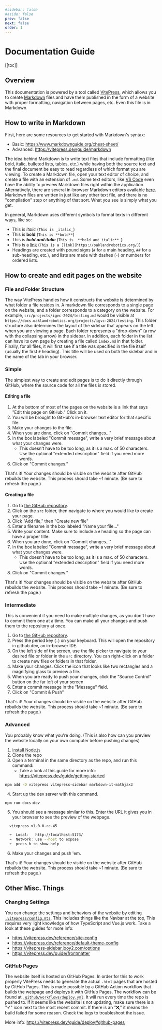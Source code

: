 ```yaml
---
#sidebar: false
#aside: false
prev: false
next: false
order: 1
---
```

# Documentation Guide

[[toc]]

## Overview

This documentation is powered by a tool called [VitePress](https://vitepress.dev/), which allows you to create [Markdown](https://en.wikipedia.org/wiki/Markdown) files and have them published in the form of a website with proper formatting, navigation between pages, etc. Even this file is in Markdown.

## How to write in Markdown

First, here are some resources to get started with Markdown's syntax:

- Basic: https://www.markdownguide.org/cheat-sheet/
- Advanced: https://vitepress.dev/guide/markdown

The idea behind Markdown is to write text files that include formatting (like bold, italic, bulleted lists, tables, etc.) while having both the source text and the final document be easy to read regardless of which format you are viewing.
To create a Markdown file, open your text editor of choice, and create a file with an extension of `.md`.
Some text editors, like [VS Code](https://code.visualstudio.com/) even have the ability to preview Markdown files right within the application.
Alternatively, there are several in-browser Markdown editors available [here](https://www.google.com/search?q=markdown+editor+in+browser).
Markdown files are written in just like any other text file, and there is no "compilation" step or anything of that sort.
What you see is simply what you get.

In general, Markdown uses different symbols to format texts in different ways, like so:

- This is _italic_ (`This is _italic_`)
- This is **bold** (`This is **bold**`)
- This is _**bold and italic**_ (`This is _**bold and italic**_`)
- This is a [link](https://oaklandrobotics.org/) (`This is a [link](https://oaklandrobotics.org/)`)
- Headings are created with pound signs (`#` for a main heading, `##` for a sub-heading, etc.), and lists are made with dashes (`-`) or numbers for ordered lists.

## How to create and edit pages on the website

### File and Folder Structure

The way VitePress handles how it constructs the website is determined by what folder a file resides in.
A markdown file corresponds to a single page on the website, and a folder corresponds to a category on the website.
For example, `src/projects/igvc-2024/testing.md` would be visible at `https://docs.oaklandrobotics.org/projects/igvc-2024/testing`.
This folder structure also determines the layout of the sidebar that appears on the left when you are viewing a page.
Each folder represents a "drop-down" (a row with the collapsing arrow) in the sidebar.
In addition, each folder in the list can have its own page by creating a file called `index.md` in that folder.
Finally, for all files, it will first see if a title was specified in the file itself (usually the first `#` heading).
This title will be used on both the sidebar and in the name of the tab in your browser.

### Simple

The simplest way to create and edit pages is to do it directly through GitHub, where the source code for all the files is stored.

#### Editing a file

1. At the bottom of most of the pages on the website is a link that says "Edit this page on GitHub." Click on it. 
2. You will be brought to GitHub's in-browser text editor for that specific file. 
3. Make your changes to the file.
4. When you are done, click on "Commit changes..."
5. In the box labeled "Commit message", write a very brief message about what your changes were. 
    - This doesn't have to be too long, as it is a max. of 50 characters. Use the optional "extended description" field if you need more words.
6. Click on "Commit changes."

That's it! Your changes should be visible on the website after GitHub rebuilds the website. This process should take ~1 minute. (Be sure to refresh the page.)

#### Creating a file

1. Go to [the GitHub repository](https://github.com/oaklandrobotics/docs).
2. Click on the `src` folder, then navigate to where you would like to create your page.
3. Click "Add file," then "Create new file"
4. Enter a filename in the box labeled "Name your file..."
5. Write your content.  Make sure to include a `#` heading so the page can have a proper title.
6. When you are done, click on "Commit changes..."
7. In the box labeled "Commit message", write a very brief message about what your changes were. 
    - This doesn't have to be too long, as it is a max. of 50 characters. Use the optional "extended description" field if you need more words.
8. Click on "Commit changes."

That's it! Your changes should be visible on the website after GitHub rebuilds the website. This process should take ~1 minute. (Be sure to refresh the page.)

### Intermediate

This is convenient if you need to make multiple changes, as you don't have to commit them one at a time.
You can make all your changes and push them to the repository at once.

1. Go to [the GitHub repository](https://github.com/oaklandrobotics/docs).
2. Press the period key (`.`) on your keyboard. This will open the repository in github.dev, an in-browser IDE.
3. On the left side of the screen, use the file picker to navigate to your desired file or folder in the `src` directory. You can right-click on a folder to create new files or folders in that folder.
4. Make your changes. Click the icon that looks like two rectangles and a magnifying glass to preview a file.
5. When you are ready to push your changes, click the "Source Control" button on the far left of your screen.
6. Enter a commit message in the "Message" field.
7. Click on "Commit & Push"

That's it! Your changes should be visible on the website after GitHub rebuilds the website. This process should take ~1 minute. (Be sure to refresh the page.)

### Advanced

You probably know what you're doing. (This is also how can you preview the website locally on your own computer before pushing changes)

1. [Install Node.js](https://nodejs.org/en/download)
2. Clone the repo
3. Open a terminal in the same directory as the repo, and run this command:
    - Take a look at this guide for more info: https://vitepress.dev/guide/getting-started

``` sh
npm add -D vitepress vitepress-sidebar markdown-it-mathjax3
```

4. Start up the dev server with this command.

``` sh
npm run docs:dev
```

5. You should see a message similar to this. Enter the URL it gives you in your browser to see the preview of the webpage.

``` sh
  vitepress v1.0.0-rc.45

  ➜  Local:   http://localhost:5173/
  ➜  Network: use --host to expose
  ➜  press h to show help

```

6. Make your changes and push 'em.

That's it! Your changes should be visible on the website after GitHub rebuilds the website. This process should take ~1 minute. (Be sure to refresh the page.)

## Other Misc. Things

### Changing Settings

You can change the settings and behaviors of the website by editing [`.vitepress/config.mts`](https://github.com/oaklandrobotics/docs/blob/main/.vitepress/config.mts). This includes things like the Navbar at the top, This requires very light knowledge of how TypeScript and Vue.js work. Take a look at these guides for more info:
- https://vitepress.dev/reference/site-config
- https://vitepress.dev/reference/default-theme-config
- https://vitepress-sidebar.jooy2.com/options
- https://vitepress.dev/guide/frontmatter

### GitHub Pages

The website itself is hosted on GitHub Pages.
In order for this to work properly VitePress needs to generate the actual `.html` pages that are hosted by GitHub Pages.
This is made possible by a GitHub Action workflow that builds the webpage and deploys it with GitHub Pages.
The workflow can be found at [`.github/workflows/deploy.yml`](https://github.com/oaklandrobotics/docs/blob/main/.github/workflows/deploy.yml).
It will run every time the repo is pushed to.
If it seems like the website is not updating, make sure there is a "✔" icon next to the most recent commit.
If there is an "❌," it means the build failed for some reason.
Check the logs to troubleshoot the issue.

More info: https://vitepress.dev/guide/deploy#github-pages